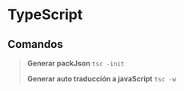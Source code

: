 # TypeScript
## Comandos
> **Generar packJson**
> `tsc -init`
>
> **Generar auto traducción a javaScript**
`tsc -w`
